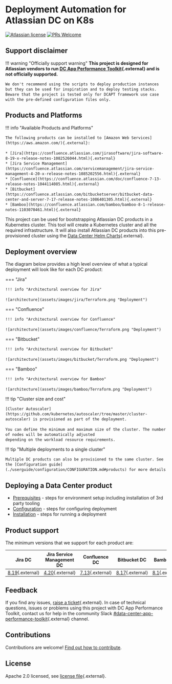 # Deployment Automation for Atlassian DC on K8s

[![Atlassian license](https://img.shields.io/badge/license-Apache%202.0-blue.svg?style=flat-square)](https://github.com/atlassian-labs/data-center-terraform/blob/main/LICENSE) 
[![PRs Welcome](https://img.shields.io/badge/PRs-welcome-brightgreen.svg?style=flat-square)](https://github.com/atlassian-labs/data-center-terraform/blob/main/CONTRIBUTING.md)

## Support disclaimer

!!! warning "Officially support warning"
    **This project is designed for Atlassian vendors to run [DC App Performance Toolkit](https://developer.atlassian.com/platform/marketplace/dc-apps-performance-and-scale-testing/){.external} and is not officially supported.**

    We don't recommend using the scripts to deploy production instances but they can be used for inspiration and to deploy testing stacks.
    Beware that the project is tested only for DCAPT framework use case with the pre-defined configuration files only.


## Products and Platforms

!!! info "Available Products and Platforms"
    
    The following products can be installed to [Amazon Web Services](https://aws.amazon.com/){.external}:

    * [Jira](https://confluence.atlassian.com/jirasoftware/jira-software-8-19-x-release-notes-1082526044.html){.external}
    * [Jira Service Management](https://confluence.atlassian.com/servicemanagement/jira-service-management-4-20-x-release-notes-1085202556.html){.external}
    * [Confluence](https://confluence.atlassian.com/doc/confluence-7-13-release-notes-1044114085.html){.external}
    * [Bitbucket](https://confluence.atlassian.com/bitbucketserver/bitbucket-data-center-and-server-7-17-release-notes-1086401305.html){.external}
    * [Bamboo](https://confluence.atlassian.com/bamboo/bamboo-8-1-release-notes-1103070461.html){.external}

This project can be used for bootstrapping Atlassian DC products in a Kubernetes cluster. This tool will create a Kubernetes cluster and all the required infrastructure. It will also install Atlassian DC products into this pre-provisioned cluster using the [Data Center Helm Charts](https://atlassian.github.io/data-center-helm-charts/){.external}.

## Deployment overview

The diagram below provides a high level overview of what a typical deployment will look like for each DC product:

=== "Jira"

    !!! info "Architectural overview for Jira"

    ![architecture](assets/images/jira/Terraform.png "Deployment")

=== "Confluence"

    !!! info "Architectural overview for Confluence"

    ![architecture](assets/images/confluence/Terraform.png "Deployment")

=== "Bitbucket"

    !!! info "Architectural overview for Bitbucket"

    ![architecture](assets/images/bitbucket/Terraform.png "Deployment")

=== "Bamboo"

    !!! info "Architectural overview for Bamboo"

    ![architecture](assets/images/bamboo/Terraform.png "Deployment")

!!! tip "Cluster size and cost"

    [Cluster Autoscaler](https://github.com/kubernetes/autoscaler/tree/master/cluster-autoscaler) is provisioned as part of the deployment.

    You can define the minimum and maximum size of the cluster. The number of nodes will be automatically adjusted 
    depending on the workload resource requirements.

!!! tip "Multiple deployments to a single cluster"

    Multiple DC products can also be provisioned to the same cluster. See the [Configuration guide](./userguide/configuration/CONFIGURATION.md#products) for more details

## Deploying a Data Center product

* [Prerequisites](userguide/PREREQUISITES.md) - steps for environment setup including installation of 3rd party tooling
* [Configuration](userguide/configuration/CONFIGURATION.md) - steps for configuring deployment
* [Installation](userguide/INSTALLATION.md) - steps for running a deployment

## Product support

The minimum versions that we support for each product are:

| Jira DC                                                                                                             | Jira Service Management DC                                                                                                         | Confluence DC                                                                                         | Bitbucket DC                                                                                                                            | Bamboo DC                                                                                          |
|---------------------------------------------------------------------------------------------------------------------|------------------------------------------------------------------------------------------------------------------------------------|-------------------------------------------------------------------------------------------------------|-----------------------------------------------------------------------------------------------------------------------------------------|----------------------------------------------------------------------------------------------------|
| [8.19](https://confluence.atlassian.com/jirasoftware/jira-software-8-19-x-release-notes-1082526044.html){.external} | [4.20](https://confluence.atlassian.com/servicemanagement/jira-service-management-4-20-x-release-notes-1085202556.html){.external} | [7.13](https://confluence.atlassian.com/doc/confluence-7-13-release-notes-1044114085.html){.external} | [8.17](https://confluence.atlassian.com/bitbucketserver/bitbucket-data-center-and-server-7-17-release-notes-1086401305.html){.external} | [8.1](https://confluence.atlassian.com/bamboo/bamboo-8-1-release-notes-1103070461.html){.external} |  

## Feedback

If you find any issues, [raise a ticket](https://github.com/atlassian-labs/data-center-terraform/issues){.external}. In case of technical questions, issues or problems using this project with DC App Performance Toolkit, contact us for help in the community Slack [#data-center-app-performance-toolkit](http://bit.ly/dcapt_slack){.external} channel.

## Contributions

Contributions are welcome! [Find out how to contribute](https://github.com/atlassian-labs/data-center-terraform/blob/main/CONTRIBUTING.md). 

## License

Apache 2.0 licensed, see [license file](https://github.com/atlassian-labs/data-center-terraform/blob/main/LICENSE){.external}.
